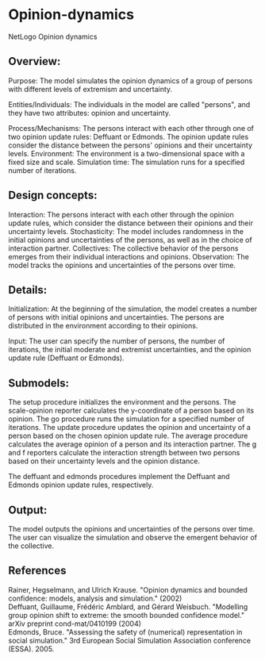 # Opinion-dynamics
NetLogo Opinion dynamics 

## Overview:

Purpose: The model simulates the opinion dynamics of a group of persons with different levels of extremism and uncertainty.

Entities/Individuals: The individuals in the model are called "persons", and they have two attributes: opinion and uncertainty.

Process/Mechanisms: The persons interact with each other through one of two opinion update rules: Deffuant or Edmonds. The opinion update rules consider the distance between the persons' opinions and their uncertainty levels.
Environment: The environment is a two-dimensional space with a fixed size and scale.
Simulation time: The simulation runs for a specified number of iterations.

## Design concepts:

Interaction: The persons interact with each other through the opinion update rules, which consider the distance between their opinions and their uncertainty levels.
Stochasticity: The model includes randomness in the initial opinions and uncertainties of the persons, as well as in the choice of interaction partner.
Collectives: The collective behavior of the persons emerges from their individual interactions and opinions.
Observation: The model tracks the opinions and uncertainties of the persons over time.

## Details:

Initialization: At the beginning of the simulation, the model creates a number of persons with initial opinions and uncertainties. The persons are distributed in the environment according to their opinions.

Input: The user can specify the number of persons, the number of iterations, the initial moderate and extremist uncertainties, and the opinion update rule (Deffuant or Edmonds).

##    Submodels:

The setup procedure initializes the environment and the persons.
The scale-opinion reporter calculates the y-coordinate of a person based on its opinion.
The go procedure runs the simulation for a specified number of iterations.
The update procedure updates the opinion and uncertainty of a person based on the chosen opinion update rule.
The average procedure calculates the average opinion of a person and its interaction partner.
The g and f reporters calculate the interaction strength between two persons based on their uncertainty levels and the opinion distance.

The deffuant and edmonds procedures implement the Deffuant and Edmonds opinion update rules, respectively.

## Output: 
The model outputs the opinions and uncertainties of the persons over time. The user can visualize the simulation and observe the emergent behavior of the collective.


## References   

Rainer, Hegselmann, and Ulrich Krause. "Opinion dynamics and bounded confidence: models, analysis and simulation." (2002)  
Deffuant, Guillaume, Frédéric Amblard, and Gérard Weisbuch. "Modelling group opinion shift to extreme: the smooth bounded confidence model." arXiv preprint cond-mat/0410199 (2004)   
Edmonds, Bruce. "Assessing the safety of (numerical) representation in social simulation." 3rd European Social Simulation Association conference (ESSA). 2005.

